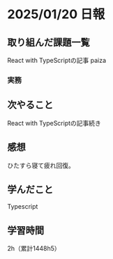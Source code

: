 # 2025/01/20 日報
## 取り組んだ課題一覧
React with TypeScriptの記事
paiza

### 実務


## 次やること
React with TypeScriptの記事続き


## 感想
ひたすら寝て疲れ回復。


## 学んだこと
Typescript


## 学習時間
2h（累計1448h5）
